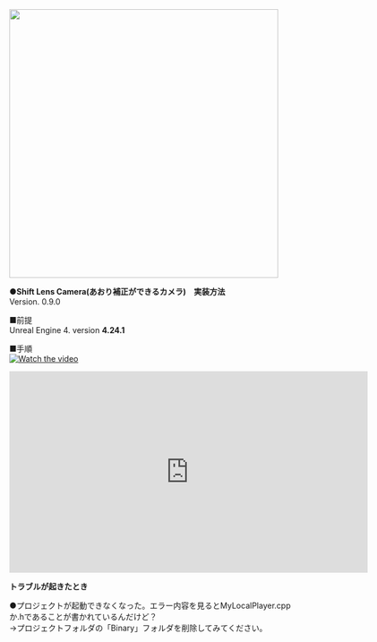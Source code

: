 <img src="https://christinayan01.jp/architecture/wp-content/uploads/2020/10/ue4_shift_lens_camera.jpg" width=480 height=auto>

**●Shift Lens Camera(あおり補正ができるカメラ)　実装方法**  
Version. 0.9.0

■前提  
Unreal Engine 4. version **4.24.1**    

■手順  
[![Watch the video](https://i.imgur.com/vKb2F1B.png)](https://youtu.be/tHH9NRKzOhw)

<iframe width="640" height="360" src="https://www.youtube.com/embed/tHH9NRKzOhw" frameborder="0" allow="accelerometer; autoplay; clipboard-write; encrypted-media; gyroscope; picture-in-picture" allowfullscreen></iframe>

**トラブルが起きたとき**

●プロジェクトが起動できなくなった。エラー内容を見るとMyLocalPlayer.cppか.hであることが書かれているんだけど？  
→プロジェクトフォルダの「Binary」フォルダを削除してみてください。
